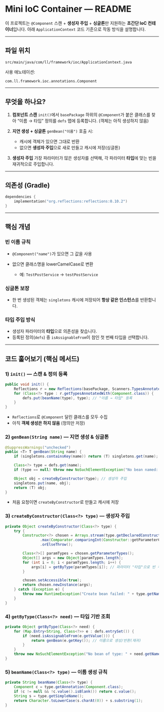 # Mini IoC Container — README

이 프로젝트는 `@Component` 스캔 + **생성자 주입** + **싱글톤**만 지원하는 **초간단 IoC 컨테이너**입니다.
아래 `ApplicationContext` 코드 기준으로 작동 방식을 설명합니다.

---

## 파일 위치

```
src/main/java/com/ll/framework/ioc/ApplicationContext.java
```

사용 애노테이션:

```
com.ll.framework.ioc.annotations.Component
```

---

## 무엇을 하나요?

1. **컴포넌트 스캔**
   `init()`에서 `basePackage` 하위의 `@Component`가 붙은 클래스를 찾아
   “이름 → 타입” 정의를 `defs` 맵에 등록합니다. (객체는 아직 생성하지 않음)

2. **지연 생성 + 싱글톤**
   `genBean("이름")` 호출 시:

   * 캐시에 객체가 있으면 그대로 반환
   * 없으면 **생성자 주입**으로 새로 만들고 캐시에 저장(싱글톤)

3. **생성자 주입**
   가장 파라미터가 많은 생성자를 선택해, 각 파라미터 **타입**에 맞는 빈을 재귀적으로 주입합니다.

---

## 의존성 (Gradle)

```kotlin
dependencies {
    implementation("org.reflections:reflections:0.10.2")
}
```

---

## 핵심 개념

### 빈 이름 규칙

* `@Component("name")`가 있으면 그 값을 사용
* 없으면 클래스명을 lowerCamelCase로 변환

  * 예: `TestPostService` → `testPostService`

### 싱글톤 보장

* 한 번 생성된 객체는 `singletons` 캐시에 저장되어 **항상 같은 인스턴스**를 반환합니다.

### 타입 주입 방식

* 생성자 파라미터의 **타입**으로 의존성을 찾습니다.
* 등록된 정의(`defs`) 중 `isAssignableFrom`이 참인 첫 번째 타입을 선택합니다.

---

## 코드 훑어보기 (핵심 메서드)

### 1) `init()` — 스캔 & 정의 등록

```java
public void init() {
    Reflections r = new Reflections(basePackage, Scanners.TypesAnnotated);
    for (Class<?> type : r.getTypesAnnotatedWith(Component.class)) {
        defs.put(beanName(type), type); // "이름 → 타입" 등록
    }
}
```

* `Reflections`로 `@Component` 달린 클래스를 모두 수집
* 아직 **객체 생성은 하지 않음** (정의만 저장)

### 2) `genBean(String name)` — 지연 생성 & 싱글톤

```java
@SuppressWarnings("unchecked")
public <T> T genBean(String name) {
    if (singletons.containsKey(name)) return (T) singletons.get(name);

    Class<?> type = defs.get(name);
    if (type == null) throw new NoSuchElementException("No bean named: " + name);

    Object obj = createByConstructor(type); // 생성자 주입
    singletons.put(name, obj);
    return (T) obj;
}
```

* 처음 요청이면 `createByConstructor`로 만들고 캐시에 저장

### 3) `createByConstructor(Class<?> type)` — 생성자 주입

```java
private Object createByConstructor(Class<?> type) {
    try {
        Constructor<?> chosen = Arrays.stream(type.getDeclaredConstructors())
                .max(Comparator.comparingInt(Constructor::getParameterCount)) // 가장 파라미터 많은 생성자
                .orElseThrow();

        Class<?>[] paramTypes = chosen.getParameterTypes();
        Object[] args = new Object[paramTypes.length];
        for (int i = 0; i < paramTypes.length; i++) {
            args[i] = getByType(paramTypes[i]); // 파라미터 "타입"으로 빈 주입
        }

        chosen.setAccessible(true);
        return chosen.newInstance(args);
    } catch (Exception e) {
        throw new RuntimeException("Create bean failed: " + type.getName(), e);
    }
}
```

### 4) `getByType(Class<?> need)` — 타입 기반 조회

```java
private Object getByType(Class<?> need) {
    for (Map.Entry<String, Class<?>> e : defs.entrySet()) {
        if (need.isAssignableFrom(e.getValue())) {
            return genBean(e.getKey()); // 이름으로 생성/반환(재귀)
        }
    }
    throw new NoSuchElementException("No bean of type: " + need.getName());
}
```

### 5) `beanName(Class<?> type)` — 이름 생성 규칙

```java
private String beanName(Class<?> type) {
    Component c = type.getAnnotation(Component.class);
    if (c != null && !c.value().isBlank()) return c.value();
    String s = type.getSimpleName();
    return Character.toLowerCase(s.charAt(0)) + s.substring(1);
}
```


